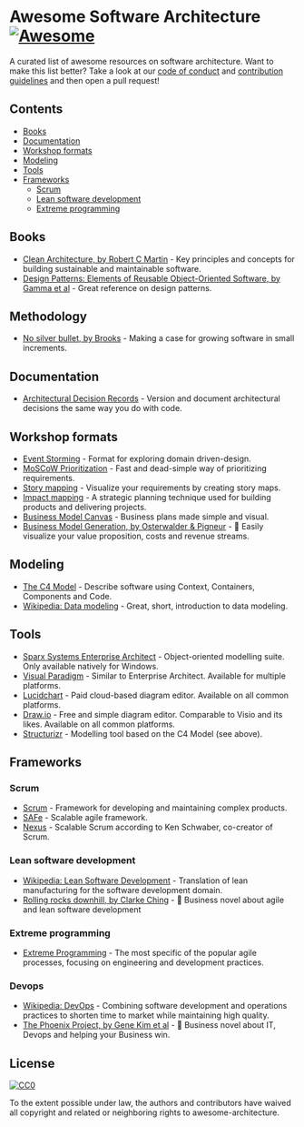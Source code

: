 # Awesome Software Architecture [![Awesome](https://awesome.re/badge.svg)](https://awesome.re)
A curated list of awesome resources on software architecture.
Want to make this list better? Take a look at our [code of conduct](code_of_conduct.md)
and [contribution guidelines](contributing.md) and then open a pull request!

## Contents
* [Books](#books)
* [Documentation](#documentation)
* [Workshop formats](#workshop-formats)
* [Modeling](#modeling)
* [Tools](#tools)
* [Frameworks](#frameworks)
  * [Scrum](#scrum)
  * [Lean software development](#lean-software-development)
  * [Extreme programming](#extreme-programming)

## Books
* [Clean Architecture, by Robert C Martin](https://www.amazon.com/Clean-Architecture-Craftsmans-Software-Structure/dp/0134494164) - Key principles and concepts for building sustainable and maintainable software.
* [Design Patterns: Elements of Reusable Object-Oriented Software, by Gamma et al](https://www.amazon.com/Design-Patterns-Elements-Reusable-Object-Oriented/dp/0201633612/) - Great reference on design patterns.
  
## Methodology
* [No silver bullet, by Brooks](http://faculty.salisbury.edu/~xswang/Research/Papers/SERelated/no-silver-bullet.pdf) - Making a case for growing software in small increments.
  
## Documentation
* [Architectural Decision Records](https://adr.github.io/) - Version and document architectural decisions the same way you do with code.

## Workshop formats
* [Event Storming](https://www.eventstorming.com/) - Format for exploring domain driven-design.
* [MoSCoW Prioritization](https://www.knowledgehut.com/blog/agile/how-to-prioritise-requirements-with-the-moscow-technique) - Fast and dead-simple way of prioritizing requirements.
* [Story mapping](https://www.jpattonassociates.com/wp-content/uploads/2015/03/story_mapping.pdf) - Visualize your requirements by creating story maps.
* [Impact mapping](https://www.impactmapping.org/) -  A strategic planning technique used for building products and delivering projects.
* [Business Model Canvas](https://en.wikipedia.org/wiki/Business_Model_Canvas) - Business plans made simple and visual.
* [Business Model Generation, by Osterwalder & Pigneur](https://www.amazon.com/Business-Model-Generation-Visionaries-Challengers/dp/0470876417) - :orange_book: Easily visualize your value proposition, costs and revenue streams.

## Modeling
* [The C4 Model](https://c4model.com/) - Describe software using Context, Containers, Components and Code.
* [Wikipedia: Data modeling](https://en.wikipedia.org/wiki/Data_modeling) - Great, short, introduction to data modeling.

## Tools
* [Sparx Systems Enterprise Architect](https://sparxsystems.com/products/ea/index.html) - Object-oriented modelling suite. Only available natively for Windows.
* [Visual Paradigm](https://www.visual-paradigm.com/) - Similar to Enterprise Architect. Available for multiple platforms. 
* [Lucidchart](https://www.lucidchart.com) - Paid cloud-based diagram editor. Available on all common platforms.
* [Draw.io](https://www.draw.io) - Free and simple diagram editor. Comparable to Visio and its likes. Available on all common platforms.
* [Structurizr](https://structurizr.com) - Modelling tool based on the C4 Model (see above).
  
  
## Frameworks
### Scrum
* [Scrum](https://www.scrumguides.org/) - Framework for developing and maintaining complex products.
* [SAFe](https://www.scaledagileframework.com/) - Scalable agile framework.
* [Nexus](https://www.scrum.org/resources/scaling-scrum) - Scalable Scrum according to Ken Schwaber, co-creator of Scrum.
### Lean software development
* [Wikipedia: Lean Software Development](https://en.wikipedia.org/wiki/Lean_software_development) - Translation of lean manufacturing for the software development domain.
* [Rolling rocks downhill, by Clarke Ching](https://www.amazon.com/Rolling-Rocks-Downhill-Software-Projects/dp/1505446511) - :orange_book: Business novel about agile and lean software development 
### Extreme programming
* [Extreme Programming](http://www.extremeprogramming.org/) - The most specific of the popular agile processes, focusing on engineering and development practices. 
### Devops
* [Wikipedia: DevOps](https://en.wikipedia.org/wiki/DevOps) - Combining software development and operations practices to shorten time to market while maintaining high quality.
* [The Phoenix Project, by Gene Kim et al](https://www.amazon.com/Phoenix-Project-DevOps-Helping-Business/dp/0988262592) - :orange_book: Business novel about IT, Devops and helping your Business win. 
 

## License

[![CC0](http://mirrors.creativecommons.org/presskit/buttons/88x31/svg/cc-zero.svg)](https://creativecommons.org/publicdomain/zero/1.0/)

To the extent possible under law, the authors and contributors have waived all copyright
and related or neighboring rights to awesome-architecture.

